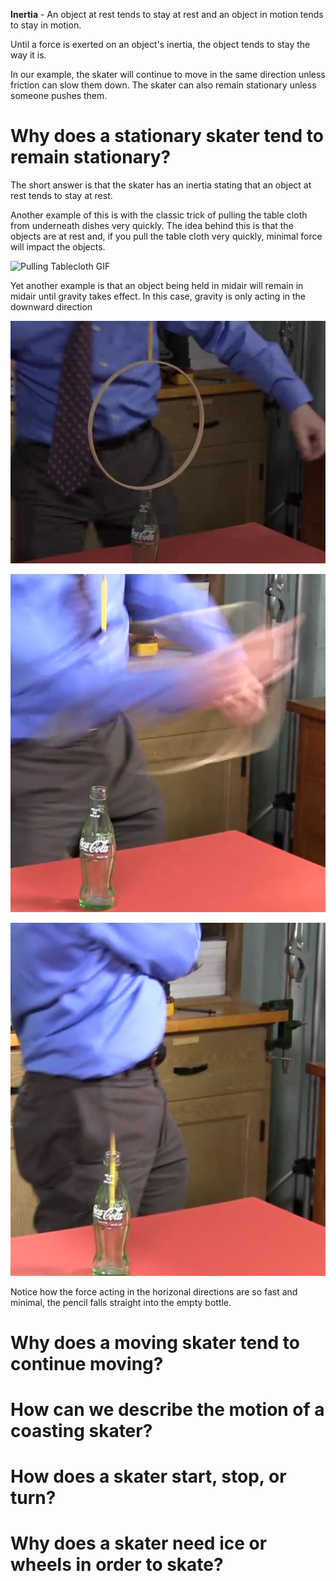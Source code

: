 **Inertia** - An object at rest tends to stay at rest and an object in motion tends to stay in motion.

Until a force is exerted on an object's inertia, the object tends to stay the way it is.

In our example, the skater will continue to move in the same direction unless friction can slow them down. 
The skater can also remain stationary unless someone pushes them.

# Why does a stationary skater tend to remain stationary?

The short answer is that the skater has an inertia stating that an object at rest tends to stay at rest.

Another example of this is with the classic trick of pulling the table cloth from underneath dishes very quickly.
The idea behind this is that the objects are at rest and, if you pull the table cloth very quickly, minimal force will impact
the objects.

![Pulling Tablecloth GIF](http://www.toddstrong.com/images/miscjugglingimages/tablecloth.gif)

Yet another example is that an object being held in midair will remain in midair until gravity takes effect. In this case, gravity is only acting in the downward direction

![Pencil in Midair](../pencil-in-midair/1.png)

![Pencil in Midair](../pencil-in-midair/2.png)

![Pencil in Midair](../pencil-in-midair/3.png)

Notice how the force acting in the horizonal directions are so fast and minimal, the pencil falls straight into the empty bottle.

# Why does a moving skater tend to continue moving?

# How can we describe the motion of a coasting skater?

# How does a skater start, stop, or turn?

# Why does a skater need ice or wheels in order to skate?
